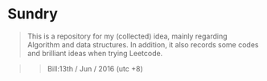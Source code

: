 # Sundry
  > This is a repository for my (collected) idea, mainly regarding Algorithm and data structures.
    In addition, it also records some codes and brilliant ideas when trying Leetcode.
  
  >> Bill:13th / Jun / 2016 (utc +8)
